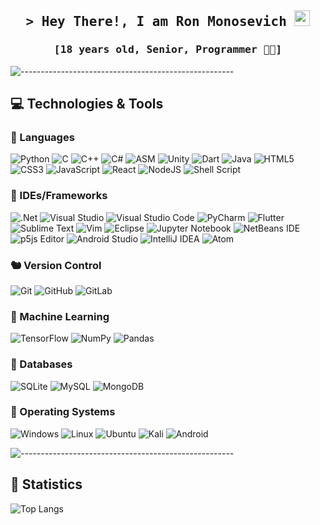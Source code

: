<h2 align="center">
        <samp>&gt; Hey There!, I am 
        <b>Ron Monosevich</b>  
        </samp><img src="https://media.giphy.com/media/hvRJCLFzcasrR4ia7z/giphy.gif" width="25px"></a>
</h2>

<h3 align="center">
        <samp>[18 years old, Senior, Programmer 👨‍💻]
</h3>



![-----------------------------------------------------](https://raw.githubusercontent.com/andreasbm/readme/master/assets/lines/rainbow.png)

## 💻 Technologies & Tools

### 🦜 Languages 

        
![Python](https://img.shields.io/badge/python-3670A0?style=for-the-badge&logo=python&logoColor=ffdd54) ![C](https://img.shields.io/badge/c-%2300599C.svg?style=for-the-badge&logo=c&logoColor=white) ![C++](https://img.shields.io/badge/c++-%2300599C.svg?style=for-the-badge&logo=c%2B%2B&logoColor=white) ![C#](https://img.shields.io/badge/c%23-%23239120.svg?style=for-the-badge&logo=c-sharp&logoColor=white) ![ASM](https://img.shields.io/badge/assembly-181717.svg?style=for-the-badge&logo=data%3Aimage%2Fpng%3Bbase64%2CiVBORw0KGgoAAAANSUhEUgAAAGQAAABpCAQAAABmdU4BAAAAAXNSR0IArs4c6QAAAARnQU1BAACxjwv8YQUAAAAJcEhZcwAADsMAAA7DAcdvqGQAAAcvSURBVHja7Zt7bFNVGMB7b9t7u65d7127tnu3W7fCJnvJcBsyGA%2B3iMAGG%2BhAxyY0DgLChPAKqTEiSsgIIOBQeeqCm0hAMgyQiAYhGEVAUFFRVCYMHAlMcHRb55bunHMf7QbmzrXkfN8%2F6znfOb2%2Fnu%2Bc7zvn3MlkWLBgwYIFSz9IJ7HInJk2KGvg1AbV83lo%2BtyITvKBIPIt5jXaS4Rb1ulfSri1l03rchPuC6JGGbVS0epvCFyVuyJeL1P1gbEwiD3gzxBAdcdKdL1glMj1ewIBo1uZQ06FT5C4mYGC0a2xVT4wHGp1YyCB0DcWa72C2KYEEka3WhxeQfTvBhpI6D6vIOyZQANR%2F9hJiDCcpCqgZki3qm7UycUpCUk1BRxIs5cl%2BGECuY5BsGthEAyCQTAIBsEgGASDYBAMgkEwCAbpVYOa2L3mVeaqLn2N%2FUh1%2F%2F27g6%2Bw%2B01rw5caXww%2BPcAgmrODC2uU%2FAuLQUWas321o26GVeemO%2BGFTmjdgIKYavgQ8PSMMtX4bkW2GTdVsoJjw%2FoBBNHXejkBhAeB%2BlrvrZS3kiZ6Of8cOBCq%2BflQdMJvKTNuNm6ylqI7plKW%2FkvcStGS8jj3eSrZ1FHWWRFVmnMDBmJaC%2Fos1GvhebL2FLpjMq8RtiHcic%2BiZ8nIMNQr7g74qpU6CvRp2sItN24A5WkjRc64V9bjjE5F1Ktkmx8sv0THgnBPj%2Btpupn3tU2OngXAaZbxbowV9wriwaV4%2BGY%2FiSNkW0OIp8fiULmL97iuhT1zpyGEbOfWGN4DT5E49UEuxR8QhOwoKJph86htAb8uci2omZZD3eGPyGIt%2F5pbeXeOxlOzPJw3Im7gjPPo4F%2F7NbKHfA4ClFOh%2FYYTuX8HjyaTGeF9V0o%2BcBOGF5W158CinJzPd7mvlNxyZYvuJFOr38k0qC%2F3Pj7%2FwbXiZwO7lNGwc7e9FE1fogM6ym5QmjAZlRId9umg3LCL2zf7ISzfQP9mcTg1KOZk54QclRSEul4cBpOGfT3jdByOk0pzHtnK2zKH9pgS8bNUjYSbcKuuWueA9kMz5bxVKXIZqEl92aETB9DY5ejnkGCyG3YCyzy7%2FF6XuQs%2Brix6mSBZvPRENMqwyuOei3dS4PNIS9BlvvWQSfAZfOQDka9ICEK2c%2BJDdRfYdggWr7wjtKb%2FSBktfqBOIqmAvirMdMel8W0m2OzFiVPHx3HTTe1pCZdfzfl5tMf2KYP2UokZfHHoQW85rHWu%2BPd1KqKXKFuEP1BJDLIYYQ39xONIZLtpKxrHxEJJ40j0cmA9PRz8ZS8W26kvjLD6ShqzBwX9xI87M4zI7eg%2FebnAO6Cmjgq6LiGI8u8xcfxWZYzqisitGsdHotUstFZ3QfetYVdGFigbG0Nf4y4NDgMc2wbhaI0ZApeYDySN7MwhvsOYN4pt7FNArbUKrTdku7USxW9vIA001SLsy7wKtAlfKm2K4raXoDZpmeL0LvgieF0v%2BxF%2Brbx1TGKPo8iDf0au9bTJU3qeEoMwDeC7okolBrFNR21Sh%2FNzpm4Nq4ajtVr0%2B64GdWHrUaAsjAd4atE%2BRXcKjuIkaV3riJP3eqRpq9AiEuYA7H5hHXsARp5KVProONjitDg5AnWWaRKCKO4A50BbJ%2B7E7dYYuEESv1TIfgzqIspRacQKlKKIwvA22GKRhCBRTmC9BKYSthmCJRq%2B12Z8Q7R3hG4X9RIH7xjcGY4QJolJxXDVel8yEPV3YN%2FtULNfF4WDXIg5wtvr7QA9PpbCn%2BxkW3Y6qNNv5ywCrkkW0Bd7mB%2BCwVnMelqyONKVouTB3GcZN8fNsXP316prTnjMYJmPUMh2yxIY4VX8wzrjmzAkmjVn0CZhWBKc6tP6IWksiOpOM8j2YTDERazkWlrmc%2BJ4umEj%2Byl7zPBWZjYqjZnL71vuyspAkLGVzB6mPmpxGQPKHOrgHyRL458xwCm5G5yLgG6cKvX3nPjfMixV1otkJitvCfsPuoi2CeJE3vS2ZNmvtQLuJnJQtLZVcLZbnD0D3ZQ63NdjZWSJ8l%2FPfDg30uLNvkxl2iTZxkr3GWer%2ByXnga%2Bi4Tfu4M0ol3lDvoWfznQST8aa15Eun6N%2BM%2FYFh5rbok6emqeR7hBb0To8GVjFlQti9TpQM8FECeIy6WJOmldbKxKKEoriyo2vMSfkrj6PE5oM26IrEybHF8ZWhFVrLkq6Z6du60%2FqT3iUEni3%2FJ7%2BC%2F1xj6r%2B9%2FsVfNGDQTAIBsEgGASDYBAMgkEwCAbBIP0CQmh%2FCTiQRq%2F%2FqK8%2FHGgg6KyeJ%2BYVgQaCrjB4kme%2F37dy%2FEOJjtxM72dnhL4%2BkECYwzJf7%2BmNjaGaAwVDeTt3cC%2FnskPGKv4JBAy5y14s612S82i%2FjyfUTftEWd8ywRRWo7zrrxCKVsMu9KZLn%2BIwxM40bGEOskf9R5kG%2FdaY2WVmGRYsWLA8BPIvhlG1pyflPFYAAAAASUVORK5CYII%3D) ![Unity](https://img.shields.io/badge/unity-%23000000.svg?style=for-the-badge&logo=unity&logoColor=white) ![Dart](https://img.shields.io/badge/dart-%230175C2.svg?style=for-the-badge&logo=dart&logoColor=white) ![Java](https://img.shields.io/badge/java-%23ED8B00.svg?style=for-the-badge&logo=java&logoColor=white) ![HTML5](https://img.shields.io/badge/html5-%23E34F26.svg?style=for-the-badge&logo=html5&logoColor=white) ![CSS3](https://img.shields.io/badge/css3-%231572B6.svg?style=for-the-badge&logo=css3&logoColor=white) ![JavaScript](https://img.shields.io/badge/javascript-%23323330.svg?style=for-the-badge&logo=javascript&logoColor=%23F7DF1E) ![React](https://img.shields.io/badge/react-%2320232a.svg?style=for-the-badge&logo=react&logoColor=%2361DAFB) ![NodeJS](https://img.shields.io/badge/node.js-6DA55F?style=for-the-badge&logo=node.js&logoColor=white) ![Shell Script](https://img.shields.io/badge/bash-%23121011.svg?style=for-the-badge&logo=gnu-bash&logoColor=white) 

### 🐑 IDEs/Frameworks
![.Net](https://img.shields.io/badge/.NET-5C2D91?style=for-the-badge&logo=.net&logoColor=white) ![Visual Studio](https://img.shields.io/badge/Visual%20Studio-5C2D91.svg?style=for-the-badge&logo=visual-studio&logoColor=white) ![Visual Studio Code](https://img.shields.io/badge/Visual%20Studio%20Code-0078d7.svg?style=for-the-badge&logo=visual-studio-code&logoColor=white) ![PyCharm](https://img.shields.io/badge/pycharm-143?style=for-the-badge&logo=pycharm&logoColor=white) ![Flutter](https://img.shields.io/badge/Flutter-%2302569B.svg?style=for-the-badge&logo=Flutter&logoColor=white) ![Sublime Text](https://img.shields.io/badge/sublime_text-%23575757.svg?style=for-the-badge&logo=sublime-text&logoColor=important) ![Vim](https://img.shields.io/badge/VIM-%2311AB00.svg?style=for-the-badge&logo=vim&logoColor=white) ![Eclipse](https://img.shields.io/badge/Eclipse-FE7A16.svg?style=for-the-badge&logo=Eclipse&logoColor=white) ![Jupyter Notebook](https://img.shields.io/badge/jupyter-%23FA0F00.svg?style=for-the-badge&logo=jupyter&logoColor=white) ![NetBeans IDE](https://img.shields.io/badge/NetBeansIDE-1B6AC6.svg?style=for-the-badge&logo=apache-netbeans-ide&logoColor=white) ![p5js Editor](https://img.shields.io/badge/p5.js-ED225D?style=for-the-badge&logo=p5.js&logoColor=FFFFFF) ![Android Studio](https://img.shields.io/badge/Android%20Studio-FFFFFF.svg?style=for-the-badge&logo=android-studio) ![IntelliJ IDEA](https://img.shields.io/badge/IntelliJIDEA-000000.svg?style=for-the-badge&logo=intellij-idea&logoColor=white) ![Atom](https://img.shields.io/badge/Atom-%2366595C.svg?style=for-the-badge&logo=atom&logoColor=white)

### 🐿️ Version Control
![Git](https://img.shields.io/badge/git-%23F05033.svg?style=for-the-badge&logo=git&logoColor=white) ![GitHub](https://img.shields.io/badge/github-%23121011.svg?style=for-the-badge&logo=github&logoColor=white) ![GitLab](https://img.shields.io/badge/gitlab-%23181717.svg?style=for-the-badge&logo=gitlab&logoColor=white)

### 🐇 Machine Learning
![TensorFlow](https://img.shields.io/badge/TensorFlow-%23FF6F00.svg?style=for-the-badge&logo=TensorFlow&logoColor=white) ![NumPy](https://img.shields.io/badge/numpy-%23013243.svg?style=for-the-badge&logo=numpy&logoColor=white) ![Pandas](https://img.shields.io/badge/pandas-%23150458.svg?style=for-the-badge&logo=pandas&logoColor=white)

### 🦘 Databases
![SQLite](https://img.shields.io/badge/sqlite-%2307405e.svg?style=for-the-badge&logo=sqlite&logoColor=white) ![MySQL](https://img.shields.io/badge/mysql-%2300f.svg?style=for-the-badge&logo=mysql&logoColor=white) ![MongoDB](https://img.shields.io/badge/MongoDB-%234ea94b.svg?style=for-the-badge&logo=mongodb&logoColor=white)

### 🐧 Operating Systems
![Windows](https://img.shields.io/badge/Windows-0078D6?style=for-the-badge&logo=windows&logoColor=white) ![Linux](https://img.shields.io/badge/Linux-FCC624?style=for-the-badge&logo=linux&logoColor=black) ![Ubuntu](https://img.shields.io/badge/Ubuntu-E95420?style=for-the-badge&logo=ubuntu&logoColor=white) ![Kali](https://img.shields.io/badge/Kali-268BEE?style=for-the-badge&logo=kalilinux&logoColor=white) ![Android](https://img.shields.io/badge/Android-3DDC84?style=for-the-badge&logo=android&logoColor=white)

![-----------------------------------------------------](https://raw.githubusercontent.com/andreasbm/readme/master/assets/lines/rainbow.png)

## 🧮 Statistics

![Top Langs](https://github-readme-stats.vercel.app/api/top-langs/?username=Mono2202&hide=TeX&layout=compact&theme=dark)
